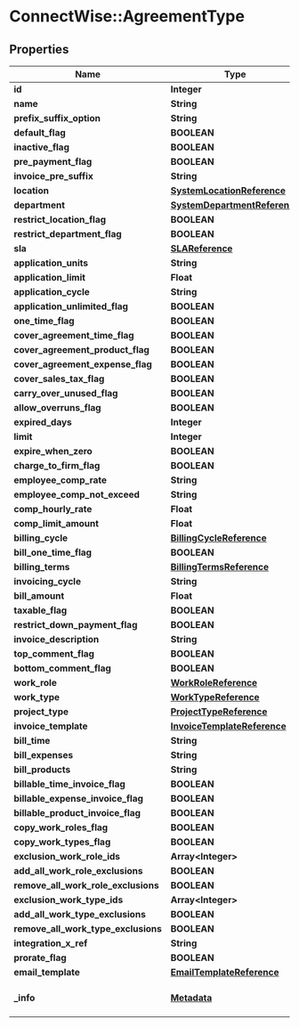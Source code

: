 # ConnectWise::AgreementType

## Properties
Name | Type | Description | Notes
------------ | ------------- | ------------- | -------------
**id** | **Integer** |  | [optional] 
**name** | **String** |  | 
**prefix_suffix_option** | **String** |  | [optional] 
**default_flag** | **BOOLEAN** |  | [optional] 
**inactive_flag** | **BOOLEAN** |  | [optional] 
**pre_payment_flag** | **BOOLEAN** |  | [optional] 
**invoice_pre_suffix** | **String** |  | [optional] 
**location** | [**SystemLocationReference**](SystemLocationReference.md) |  | [optional] 
**department** | [**SystemDepartmentReference**](SystemDepartmentReference.md) |  | [optional] 
**restrict_location_flag** | **BOOLEAN** |  | [optional] 
**restrict_department_flag** | **BOOLEAN** |  | [optional] 
**sla** | [**SLAReference**](SLAReference.md) |  | [optional] 
**application_units** | **String** |  | [optional] 
**application_limit** | **Float** |  | [optional] 
**application_cycle** | **String** |  | [optional] 
**application_unlimited_flag** | **BOOLEAN** |  | [optional] 
**one_time_flag** | **BOOLEAN** |  | [optional] 
**cover_agreement_time_flag** | **BOOLEAN** |  | [optional] 
**cover_agreement_product_flag** | **BOOLEAN** |  | [optional] 
**cover_agreement_expense_flag** | **BOOLEAN** |  | [optional] 
**cover_sales_tax_flag** | **BOOLEAN** |  | [optional] 
**carry_over_unused_flag** | **BOOLEAN** |  | [optional] 
**allow_overruns_flag** | **BOOLEAN** |  | [optional] 
**expired_days** | **Integer** |  | [optional] 
**limit** | **Integer** |  | [optional] 
**expire_when_zero** | **BOOLEAN** |  | [optional] 
**charge_to_firm_flag** | **BOOLEAN** |  | [optional] 
**employee_comp_rate** | **String** |  | 
**employee_comp_not_exceed** | **String** |  | 
**comp_hourly_rate** | **Float** |  | [optional] 
**comp_limit_amount** | **Float** |  | [optional] 
**billing_cycle** | [**BillingCycleReference**](BillingCycleReference.md) |  | [optional] 
**bill_one_time_flag** | **BOOLEAN** |  | [optional] 
**billing_terms** | [**BillingTermsReference**](BillingTermsReference.md) |  | [optional] 
**invoicing_cycle** | **String** |  | 
**bill_amount** | **Float** |  | [optional] 
**taxable_flag** | **BOOLEAN** |  | [optional] 
**restrict_down_payment_flag** | **BOOLEAN** |  | [optional] 
**invoice_description** | **String** |  | [optional] 
**top_comment_flag** | **BOOLEAN** |  | [optional] 
**bottom_comment_flag** | **BOOLEAN** |  | [optional] 
**work_role** | [**WorkRoleReference**](WorkRoleReference.md) |  | [optional] 
**work_type** | [**WorkTypeReference**](WorkTypeReference.md) |  | [optional] 
**project_type** | [**ProjectTypeReference**](ProjectTypeReference.md) |  | [optional] 
**invoice_template** | [**InvoiceTemplateReference**](InvoiceTemplateReference.md) |  | [optional] 
**bill_time** | **String** |  | 
**bill_expenses** | **String** |  | 
**bill_products** | **String** |  | 
**billable_time_invoice_flag** | **BOOLEAN** |  | [optional] 
**billable_expense_invoice_flag** | **BOOLEAN** |  | [optional] 
**billable_product_invoice_flag** | **BOOLEAN** |  | [optional] 
**copy_work_roles_flag** | **BOOLEAN** |  | [optional] 
**copy_work_types_flag** | **BOOLEAN** |  | [optional] 
**exclusion_work_role_ids** | **Array&lt;Integer&gt;** |  | [optional] 
**add_all_work_role_exclusions** | **BOOLEAN** |  | [optional] 
**remove_all_work_role_exclusions** | **BOOLEAN** |  | [optional] 
**exclusion_work_type_ids** | **Array&lt;Integer&gt;** |  | [optional] 
**add_all_work_type_exclusions** | **BOOLEAN** |  | [optional] 
**remove_all_work_type_exclusions** | **BOOLEAN** |  | [optional] 
**integration_x_ref** | **String** |  | [optional] 
**prorate_flag** | **BOOLEAN** |  | [optional] 
**email_template** | [**EmailTemplateReference**](EmailTemplateReference.md) |  | [optional] 
**_info** | [**Metadata**](Metadata.md) | Metadata of the entity | [optional] 


